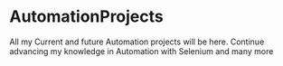 # AutomationProjects
All my Current and future Automation projects will be here. Continue advancing my knowledge in Automation with Selenium and many more
